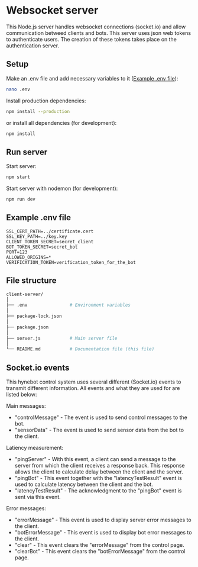 # Websocket server

This Node.js server handles websocket connections (socket.io) and allow communication betweed clients and bots. This server uses json web tokens to authenticate users. The creation of these tokens takes place on the authentication server.

## Setup

Make an .env file and add necessary variables to it ([Example .env file](#example-env-file)):

```bash
nano .env
```

Install production dependencies:

```bash
npm install --production
```

or install all dependencies (for development):

```bash
npm install
```

## Run server

Start server:

```bash
npm start
```

Start server with nodemon (for development):

```bash
npm run dev
```

## Example .env file

```
SSL_CERT_PATH=../certificate.cert
SSL_KEY_PATH=../key.key
CLIENT_TOKEN_SECRET=secret_client
BOT_TOKEN_SECRET=secret_bot
PORT=123
ALLOWED_ORIGINS=*
VERIFICATION_TOKEN=verification_token_for_the_bot
```

## File structure

```bash
client-server/
│
├── .env                # Environment variables
│
├── package-lock.json
│
├── package.json
│
├── server.js           # Main server file
│
└── README.md           # Documentation file (this file)
```

## Socket.io events

This hynebot control system uses several different (Socket.io) events to transmit different information. All events and what they are used for are listed below:

Main messages:

- "controlMessage" - The event is used to send control messages to the bot.
- "sensorData" - The event is used to send sensor data from the bot to the client.

Latiency measurement:

- "pingServer" - With this event, a client can send a message to the server from which the client receives a response back. This response allows the client to calculate delay between the client and the server.
- "pingBot" - This event together with the "latencyTestResult" event is used to calculate latency between the client and the bot.
- "latencyTestResult" - The acknowledgment to the "pingBot" event is sent via this event.

Error messages:

- "errorMessage" - This event is used to display server error messages to the client.
- "botErrorMessage" - This event is used to display bot error messages to the client.
- "clear" - This event clears the "errorMessage" from the control page.
- "clearBot" - This event clears the "botErrorMessage" from the control page.
